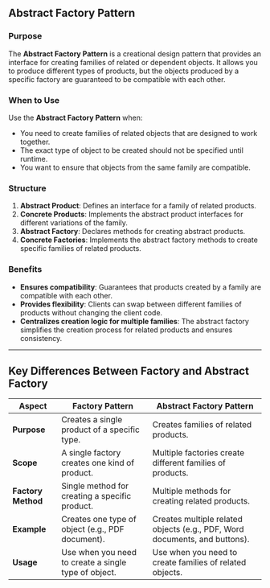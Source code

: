 ## **Abstract Factory Pattern**

### **Purpose**

The **Abstract Factory Pattern** is a creational design pattern that provides an interface for creating families of related or dependent objects. It allows you to produce different types of products, but the objects produced by a specific factory are guaranteed to be compatible with each other.

### **When to Use**

Use the **Abstract Factory Pattern** when:
- You need to create families of related objects that are designed to work together.
- The exact type of object to be created should not be specified until runtime.
- You want to ensure that objects from the same family are compatible.

### **Structure**

1. **Abstract Product**: Defines an interface for a family of related products.
2. **Concrete Products**: Implements the abstract product interfaces for different variations of the family.
3. **Abstract Factory**: Declares methods for creating abstract products.
4. **Concrete Factories**: Implements the abstract factory methods to create specific families of related products.

### **Benefits**
- **Ensures compatibility**: Guarantees that products created by a family are compatible with each other.
- **Provides flexibility**: Clients can swap between different families of products without changing the client code.
- **Centralizes creation logic for multiple families**: The abstract factory simplifies the creation process for related products and ensures consistency.

---

## **Key Differences Between Factory and Abstract Factory**

| Aspect                       | **Factory Pattern**                                | **Abstract Factory Pattern**                           |
|------------------------------|----------------------------------------------------|--------------------------------------------------------|
| **Purpose**                   | Creates a single product of a specific type.      | Creates families of related products.                  |
| **Scope**                     | A single factory creates one kind of product.      | Multiple factories create different families of products.|
| **Factory Method**            | Single method for creating a specific product.     | Multiple methods for creating related products.        |
| **Example**                   | Creates one type of object (e.g., PDF document).   | Creates multiple related objects (e.g., PDF, Word documents, and buttons).|
| **Usage**                     | Use when you need to create a single type of object. | Use when you need to create families of related objects. |
